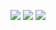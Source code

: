 <p align="center" >
    <img src="https://img.shields.io/badge/Ukrainian-%23ff0d00?style=for-the-badge&label=90%25"> 
    <img src="https://img.shields.io/badge/English-%230000ff?style=for-the-badge&label=10%25">
    <img src="https://count.getloli.com/get/@n3k0q?rule34">
</p>
